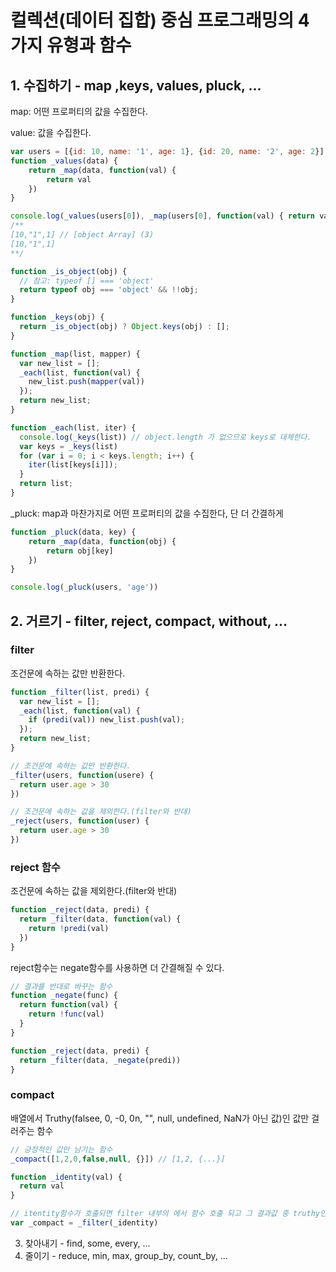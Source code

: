 # 컬렉션(데이터 집합) 중심 프로그래밍의 4가지 유형과 함수
## 1. 수집하기 - map ,keys, values, pluck, ...

map: 어떤 프로퍼티의 값을 수집한다.

value: 값을 수집한다.
```js
var users = [{id: 10, name: '1', age: 1}, {id: 20, name: '2', age: 2}]
function _values(data) {
    return _map(data, function(val) {
        return val
    })
}

console.log(_values(users[0]), _map(users[0], function(val) { return val }))
/**
[10,"1",1] // [object Array] (3)
[10,"1",1]
**/

function _is_object(obj) {
  // 참고: typeof [] === 'object'
  return typeof obj === 'object' && !!obj;
}

function _keys(obj) {
  return _is_object(obj) ? Object.keys(obj) : []; 
}

function _map(list, mapper) {
  var new_list = [];
  _each(list, function(val) {
    new_list.push(mapper(val))
  });
  return new_list;
}

function _each(list, iter) {
  console.log(_keys(list)) // object.length 가 없으므로 keys로 대체한다.
  var keys = _keys(list)
  for (var i = 0; i < keys.length; i++) {
    iter(list[keys[i]]);
  }
  return list;
}
```
_pluck: map과 마찬가지로 어떤 프로퍼티의 값을 수집한다, 단 더 간결하게

```js
function _pluck(data, key) {
    return _map(data, function(obj) {
        return obj[key]
    })
}

console.log(_pluck(users, 'age'))
```

## 2. 거르기 - filter, reject, compact, without, ...

### filter
조건문에 속하는 값만 반환한다.
```js
function _filter(list, predi) {
  var new_list = [];
  _each(list, function(val) {
    if (predi(val)) new_list.push(val);
  });
  return new_list;
}
```
```js
// 조건문에 속하는 값만 반환한다.
_filter(users, function(usere) {
  return user.age > 30
})

// 조건문에 속하는 값을 제외한다.(filter와 반대)
_reject(users, function(user) {
  return user.age > 30
})
```

### reject 함수
조건문에 속하는 값을 제외한다.(filter와 반대)
```js
function _reject(data, predi) {
  return _filter(data, function(val) {
    return !predi(val)
  })
}
```

reject함수는 negate함수를 사용하면 더 간결해질 수 있다.
```js
// 결과를 반대로 바꾸는 함수
function _negate(func) {
  return function(val) {
    return !func(val)
  }
}

function _reject(data, predi) {
  return _filter(data, _negate(predi))
}
```
### compact
배열에서 Truthy(falsee, 0, -0, 0n, "", null, undefined, NaN가 아닌 값)인 값만 걸러주는 함수 
```js
// 긍정적인 값만 남기는 함수
_compact([1,2,0,false,null, {}]) // [1,2, {...}]
```

```js
function _identity(val) {
  return val
}

// itentity함수가 호출되면 filter 내부의 에서 함수 호출 되고 그 결과값 중 truthy인 값은 if 문을 통과하게 된다.
var _compact = _filter(_identity)
```

3. 찾아내기 - find, some, every, ...
4. 줄이기 - reduce, min, max, group_by, count_by, ...
